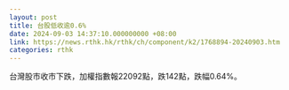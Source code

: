 ```yaml
---
layout: post
title: 台股低收逾0.6%
date: 2024-09-03 14:37:10.000000000 +08:00
link: https://news.rthk.hk/rthk/ch/component/k2/1768894-20240903.htm
categories: rthk
---
```


台灣股市收市下跌，加權指數報22092點，跌142點，跌幅0.64%。
